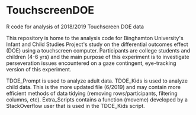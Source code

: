 # TouchscreenDOE
R code for analysis of 2018/2019 Touchscreen DOE data

This repository is home to the analysis code for Binghamton University's Infant and Child Studies Project's study on the
differential outcomes effect (DOE) using a touchscreen computer. Participants are college students and children (4-6 yrs) and the main purpose of this experiment is to investigate perseveration issues encountered on a gaze contingent, eye-tracking version of this experiment.

TDOE_Prompt is used to analyze adult data.
TDOE_Kids is used to analyze child data. This is the more updated file (6/2019) and may contain more efficient methods of data tidying (removing rows/participants, filtering columns, etc).
Extra_Scripts contains a function (moveme) developed by a StackOverflow user that is used in the TDOE_Kids script.
